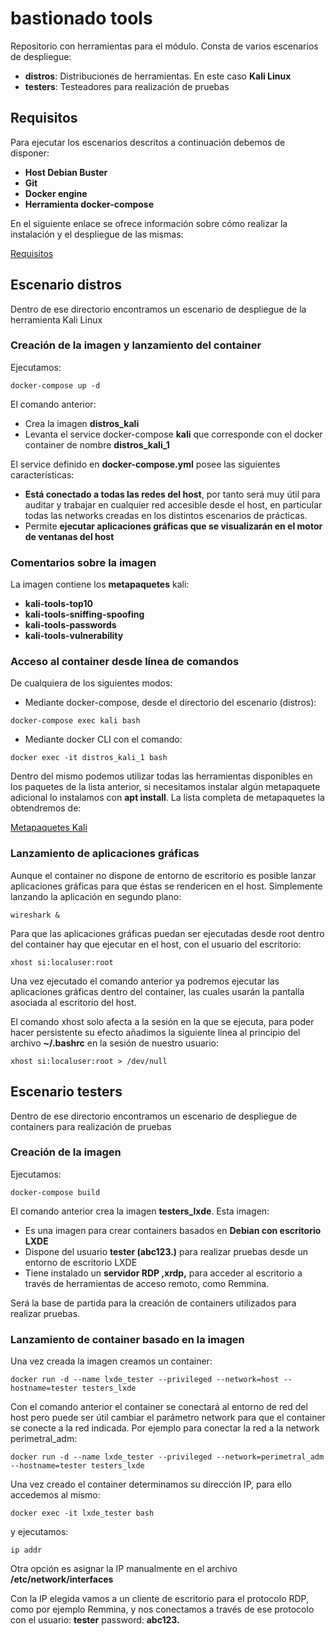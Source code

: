 # bastionado tools

Repositorio con herramientas para el módulo. Consta de varios escenarios de despliegue:

* **distros**: Distribuciones de herramientas. En este caso **Kali Linux**
* **testers**: Testeadores para realización de pruebas

## Requisitos

Para ejecutar los escenarios descritos a continuación debemos de disponer:

* **Host Debian Buster**
* **Git**
* **Docker engine**
* **Herramienta docker-compose**

En el siguiente enlace se ofrece información sobre cómo realizar la instalación y el despliegue de las mismas:

[Requisitos](https://github.com/javierfp-isc/sxe_requisitos/blob/master/REQUISITOS.md)

## Escenario distros

Dentro de ese directorio encontramos un escenario de despliegue de la herramienta Kali Linux

### Creación de la imagen y lanzamiento del container

Ejecutamos:

`docker-compose up -d`

El comando anterior:

* Crea la imagen **distros_kali**
* Levanta el service docker-compose **kali** que corresponde con el docker container de nombre **distros_kali_1**

El service definido en **docker-compose.yml** posee las siguientes características:

* **Está conectado a todas las redes del host**, por tanto será muy útil para auditar y trabajar en cualquier red accesible desde el host, en particular todas las networks creadas en los distintos escenarios de prácticas.
* Permite **ejecutar aplicaciones gráficas que se visualizarán en el motor de ventanas del host**

### Comentarios sobre la imagen

La imagen contiene los **metapaquetes** kali:

* **kali-tools-top10**
* **kali-tools-sniffing-spoofing**
* **kali-tools-passwords**
* **kali-tools-vulnerability**

### Acceso al container desde línea de comandos

De cualquiera de los siguientes modos:

* Mediante docker-compose, desde el directorio del escenario (distros):

`docker-compose exec kali bash`

* Mediante docker CLI con el comando:

`docker exec -it distros_kali_1 bash`

Dentro del mismo podemos utilizar todas las herramientas disponibles en los paquetes de la lista anterior, si necesitamos instalar algún metapaquete adicional lo instalamos con **apt install**. La lista completa de metapaquetes la obtendremos de:

[Metapaquetes Kali](https://www.kali.org/docs/general-use/metapackages/)

### Lanzamiento de aplicaciones gráficas

Aunque el container no dispone de entorno de escritorio es posible lanzar aplicaciones gráficas para que éstas se rendericen en el host. Simplemente lanzando la aplicación en segundo plano:

`wireshark &`

Para que las aplicaciones gráficas puedan ser ejecutadas desde root dentro del container hay que ejecutar en el host, con el usuario del escritorio:

`xhost si:localuser:root`

Una vez ejecutado el comando anterior ya podremos ejecutar las aplicaciones gráficas dentro del container, las cuales usarán la pantalla asociada al escritorio del host.

El comando xhost solo afecta a la sesión en la que se ejecuta, para poder hacer persistente su efecto añadimos la siguiente línea al principio del archivo **~/.bashrc** en la sesión de nuestro usuario:

`xhost si:localuser:root > /dev/null`

## Escenario testers

Dentro de ese directorio encontramos un escenario de despliegue de containers para realización de pruebas

### Creación de la imagen

Ejecutamos:

`docker-compose build`

El comando anterior crea la imagen **testers_lxde**. Esta imagen:

* Es una imagen para crear containers basados en **Debian con escritorio LXDE**
* Dispone del usuario **tester (abc123.)** para realizar pruebas desde un entorno de escritorio LXDE
* Tiene instalado un **servidor RDP ,xrdp,** para acceder al escritorio a través de herramientas de acceso remoto, como Remmina.

Será la base de partida para la creación de containers utilizados para realizar pruebas.

### Lanzamiento de container basado en la imagen

Una vez creada la imagen creamos un container:

`docker run -d --name lxde_tester --privileged --network=host --hostname=tester testers_lxde`

Con el comando anterior el container se conectará al entorno de red del host pero puede ser útil cambiar el parámetro network para que el container se conecte a la red indicada. Por ejemplo para conectar la red a la network perimetral_adm:

`docker run -d --name lxde_tester --privileged --network=perimetral_adm --hostname=tester testers_lxde`

Una vez creado el container determinamos su dirección IP, para ello accedemos al mismo:

`docker exec -it lxde_tester bash`

y ejecutamos:

`ip addr`

Otra opción es asignar la IP manualmente en el archivo **/etc/network/interfaces**

Con la IP elegida vamos a un cliente de escritorio para el protocolo RDP, como por ejemplo Remmina, y nos conectamos a través de ese protocolo con el usuario: **tester** password: **abc123.**


